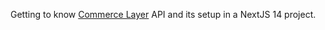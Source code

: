 Getting to know [Commerce Layer](https://commercelayer.io/) API and its setup in a NextJS 14 project.
